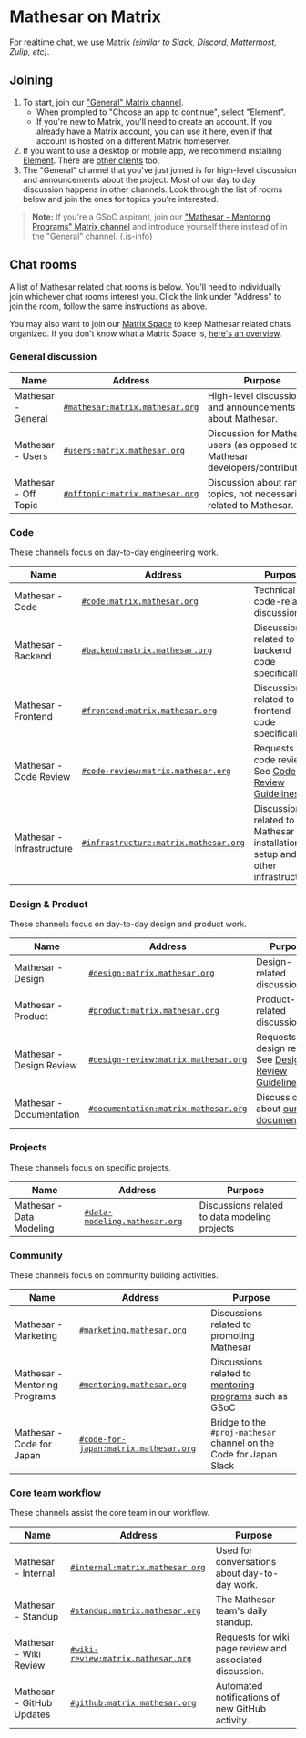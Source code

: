 # Mathesar on Matrix

For realtime chat, we use [Matrix](https://matrix.org/) *(similar to Slack, Discord, Mattermost, Zulip, etc)*.

## Joining
1. To start, join our ["General" Matrix channel](https://matrix.to/#/#mathesar:matrix.mathesar.org).
    - When prompted to "Choose an app to continue", select "Element".
    - If you're new to Matrix, you'll need to create an account. If you already have a Matrix account, you can use it here, even if that account is hosted on a different Matrix homeserver.
1. If you want to use a desktop or mobile app, we recommend installing [Element](https://element.io/get-started). There are [other clients](https://matrix.org/clients/) too.
1. The "General" channel that you've just joined is for high-level discussion and announcements about the project. Most of our day to day discussion happens in other channels. Look through the list of rooms below and join the ones for topics you're interested.

> **Note:** If you're a GSoC aspirant, join our ["Mathesar - Mentoring Programs" Matrix channel](https://matrix.to/#/#mentoring:matrix.mathesar.org) and introduce yourself there instead of in the "General" channel.
{.is-info}

## Chat rooms
A list of Mathesar related chat rooms is below. You'll need to individually join whichever chat rooms interest you. Click the link under "Address" to join the room, follow the same instructions as above.

You may also want to join our [Matrix Space](https://matrix.to/#/!KQLkDbtIMsvcwUIfNy:matrix.mathesar.org?via=matrix.mathesar.org&via=matrix.org) to keep Mathesar related chats organized. If you don't know what a Matrix Space is, [here's an overview](https://element.io/blog/spaces-the-next-frontier/).

### General discussion
| Name | Address | Purpose |
|-|-|-|
| Mathesar - General | [`#mathesar:matrix.mathesar.org`](https://matrix.to/#/#mathesar:matrix.mathesar.org) | High-level discussion and announcements about Mathesar. |
| Mathesar - Users | [`#users:matrix.mathesar.org`](https://matrix.to/#/#users:matrix.mathesar.org) | Discussion for Mathesar users (as opposed to Mathesar developers/contributors). |
| Mathesar - Off Topic | [`#offtopic:matrix.mathesar.org`](https://matrix.to/#/#offtopic:matrix.mathesar.org) | Discussion about random topics, not necessarily related to Mathesar. |

### Code
These channels focus on day-to-day engineering work.

| Name | Address | Purpose |
|-|-|-|
| Mathesar - Code | [`#code:matrix.mathesar.org`](https://matrix.to/#/#code:matrix.mathesar.org) | Technical or code-related discussion. |
| Mathesar - Backend | [`#backend:matrix.mathesar.org`](https://matrix.to/#/#backend:matrix.mathesar.org) | Discussions related to backend code specifically |
| Mathesar - Frontend | [`#frontend:matrix.mathesar.org`](https://matrix.to/#/#frontend:matrix.mathesar.org) | Discussions related to frontend code specifically  |
| Mathesar - Code Review | [`#code-review:matrix.mathesar.org`](https://matrix.to/#/#code-review:matrix.mathesar.org) | Requests for code review. See [Code Review Guidelines](/engineering/code-review) |
| Mathesar - Infrastructure | [`#infrastructure:matrix.mathesar.org`](https://matrix.to/#/#infrastructure:matrix.mathesar.org) | Discussions related to Mathesar installation, setup and other infrastructure  |

### Design & Product
These channels focus on day-to-day design and product work.

| Name | Address | Purpose |
|-|-|-|
| Mathesar - Design | [`#design:matrix.mathesar.org`](https://matrix.to/#/#design:matrix.mathesar.org) | Design-related discussion. |
| Mathesar - Product | [`#product:matrix.mathesar.org`](https://matrix.to/#/#product:matrix.mathesar.org) | Product-related discussion. |
| Mathesar - Design Review | [`#design-review:matrix.mathesar.org`](https://matrix.to/#/#design-review:matrix.mathesar.org) | Requests for design review. See [Design Review Guidelines](/design/process/review-guidelines) |
| Mathesar - Documentation | [`#documentation:matrix.mathesar.org`](https://matrix.to/#/#documentation:matrix.mathesar.org) | Discussion about [our documentation](https://docs.mathesar.org) |

### Projects
These channels focus on specific projects.

| Name | Address | Purpose |
|-|-|-|
| Mathesar - Data Modeling | [`#data-modeling.mathesar.org`](https://matrix.to/#/#data-modeling:matrix.mathesar.org) | Discussions related to data modeling projects |

### Community 
These channels focus on community building activities.

| Name | Address | Purpose |
|-|-|-|
| Mathesar - Marketing | [`#marketing.mathesar.org`](https://matrix.to/#/#marketing:matrix.mathesar.org) | Discussions related to promoting Mathesar |
| Mathesar - Mentoring Programs | [`#mentoring.mathesar.org`](https://matrix.to/#/#mentoring:matrix.mathesar.org) | Discussions related to [mentoring programs](/community/mentoring) such as GSoC |
| Mathesar - Code for Japan | [`#code-for-japan:matrix.mathesar.org`](https://matrix.to/#/#code-for-japan:matrix.mathesar.org) | Bridge to the `#proj-mathesar` channel on the Code for Japan Slack |

### Core team workflow
These channels assist the core team in our workflow.

| Name | Address | Purpose |
|-|-|-|
| Mathesar - Internal | [`#internal:matrix.mathesar.org`](https://matrix.to/#/#internal:matrix.mathesar.org) | Used for conversations about day-to-day work. |
| Mathesar - Standup | [`#standup:matrix.mathesar.org`](https://matrix.to/#/#standup:matrix.mathesar.org) | The Mathesar team's daily standup. |
| Mathesar - Wiki Review | [`#wiki-review:matrix.mathesar.org`](https://matrix.to/#/#wiki-review:matrix.mathesar.org) | Requests for wiki page review and associated discussion. |
| Mathesar - GitHub Updates | [`#github:matrix.mathesar.org`](https://matrix.to/#/#github:matrix.mathesar.org) | Automated notifications of new GitHub activity. |